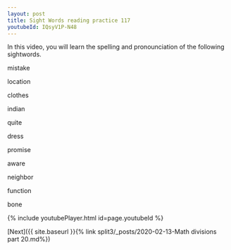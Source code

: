 ```yaml
---
layout: post
title: Sight Words reading practice 117
youtubeId: IQsyV1P-N48
---
```

 
 
In this video, you will learn the spelling and pronounciation of the following sightwords.

mistake

location

clothes

indian

quite

dress

promise

aware

neighbor

function

bone
 
{% include youtubePlayer.html id=page.youtubeId %}
 
 

[Next]({{ site.baseurl }}{% link  split3/_posts/2020-02-13-Math divisions part 20.md%})
 
